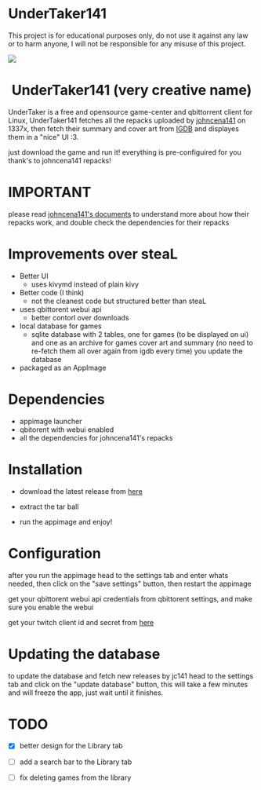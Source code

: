 # UnderTaker141

This project is for educational purposes only, do not use it against any law or to harm anyone, I will not be responsible for any misuse of this project.

<img src="https://i.imgur.com/1tYoziW.jpg">

<h1 align="center">UnderTaker141 (very creative name)</h1>

UnderTaker is a free and opensource game-center and qbittorrent client for Linux, UnderTaker141 fetches all the repacks uploaded by [johncena141](https://1337x.to/user/johncena141/) on 1337x, then fetch their summary and cover art from [IGDB](igdb.com) and displayes them in a "nice" UI :3.

just download the game and run it! everything is pre-configuired for you thank's to  johncena141 repacks! <br />


# IMPORTANT

please read [johncena141's documents](https://github.com/jc141x/jc141-bash/tree/master/setup) to understand more about how their repacks work, and double check the dependencies for their repacks

# Improvements over steaL
- Better UI
    - uses kivymd instead of plain kivy
- Better code (I think)
    - not the cleanest code but structured better than steaL
- uses qbittorent webui api
    - better contorl over downloads
- local database for games
    - sqlite database with 2 tables, one for games (to be displayed on ui) and one as an archive for games cover art and summary (no need to        re-fetch them all over again from igdb every time) you update the database
- packaged as an AppImage

# Dependencies
- appimage launcher
- qbitorent with webui enabled
- all the dependencies for johncena141's repacks

# Installation
- download the latest release from [here](https://github.com/AbdelrhmanNile/UnderTaker141/releases)

- extract the tar ball
- run the appimage and enjoy!

# Configuration
after you run the appimage head to the settings tab and enter whats needed, then click on the "save settings" button, then restart the appimage

get your qbittorent webui api credentials from qbittorent settings, and make sure you enable the webui

get your twitch client id and secret from [here](https://dev.twitch.tv/console/apps/create)

# Updating the database
to update the database and fetch new releases by jc141 head to the settings tab and click on the "update database" button, this will take a few minutes and will freeze the app, just wait until it finishes.

# TODO
- [X] better design for the Library tab
- [ ] add a search bar to the Library tab
- [ ] fix deleting games from the library

